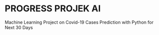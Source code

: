 # PROGRESS PROJEK AI
Machine Learning Project on Covid-19 Cases Prediction with Python for Next 30 Days